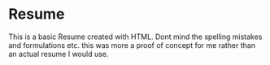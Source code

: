 # Resume
This is a basic Resume created with HTML. Dont mind the spelling mistakes and formulations etc. this was more a proof of concept for me rather than an actual resume I would use.
